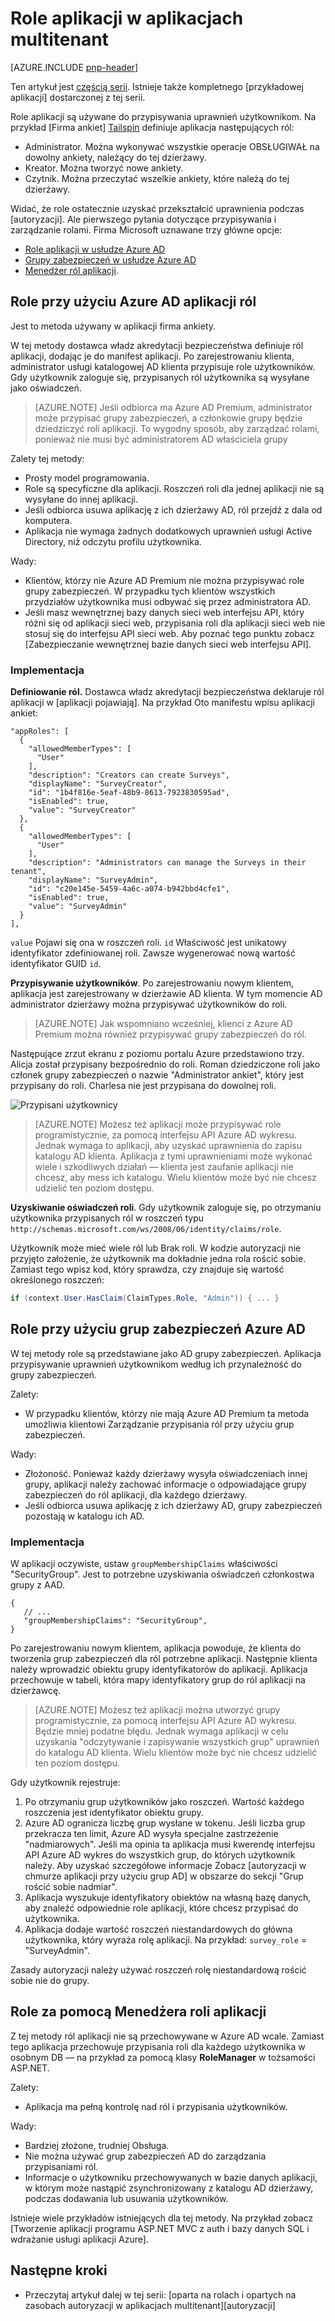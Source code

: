 <properties
   pageTitle="Role aplikacji | Microsoft Azure"
   description="Jak przeprowadzić autoryzacji za pośrednictwem ról aplikacji"
   services=""
   documentationCenter="na"
   authors="MikeWasson"
   manager="roshar"
   editor=""
   tags=""/>

<tags
   ms.service="guidance"
   ms.devlang="dotnet"
   ms.topic="article"
   ms.tgt_pltfrm="na"
   ms.workload="na"
   ms.date="02/16/2016"
   ms.author="mwasson"/>

#  <a name="application-roles-in-multitenant-applications"></a>Role aplikacji w aplikacjach multitenant

[AZURE.INCLUDE [pnp-header](../../includes/guidance-pnp-header-include.md)]

Ten artykuł jest [częścią serii]. Istnieje także kompletnego [przykładowej aplikacji] dostarczonej z tej serii.

Role aplikacji są używane do przypisywania uprawnień użytkownikom. Na przykład [Firma ankiet] [ Tailspin] definiuje aplikacja następujących ról:

- Administrator. Można wykonywać wszystkie operacje OBSŁUGIWAŁ na dowolny ankiety, należący do tej dzierżawy.
- Kreator. Można tworzyć nowe ankiety.
- Czytnik. Można przeczytać wszelkie ankiety, które należą do tej dzierżawy.

Widać, że role ostatecznie uzyskać przekształcić uprawnienia podczas [autoryzacji]. Ale pierwszego pytania dotyczące przypisywania i zarządzanie rolami. Firma Microsoft uznawane trzy główne opcje:

-   [Role aplikacji w usłudze Azure AD](#roles-using-azure-ad-app-roles)
-   [Grupy zabezpieczeń w usłudze Azure AD](#roles-using-azure-ad-security-groups)
-   [Menedżer ról aplikacji](#roles-using-an-application-role-manager).

## <a name="roles-using-azure-ad-app-roles"></a>Role przy użyciu Azure AD aplikacji ról

Jest to metoda używany w aplikacji firma ankiety.

W tej metody dostawca władz akredytacji bezpieczeństwa definiuje ról aplikacji, dodając je do manifest aplikacji. Po zarejestrowaniu klienta, administrator usługi katalogowej AD klienta przypisuje role użytkowników. Gdy użytkownik zaloguje się, przypisanych ról użytkownika są wysyłane jako oświadczeń.

> [AZURE.NOTE] Jeśli odbiorca ma Azure AD Premium, administrator może przypisać grupy zabezpieczeń, a członkowie grupy będzie dziedziczyć roli aplikacji. To wygodny sposób, aby zarządzać rolami, ponieważ nie musi być administratorem AD właściciela grupy

Zalety tej metody:

-   Prosty model programowania.
-   Role są specyficzne dla aplikacji. Roszczeń roli dla jednej aplikacji nie są wysyłane do innej aplikacji.
-   Jeśli odbiorca usuwa aplikację z ich dzierżawy AD, ról przejdź z dala od komputera.
-   Aplikacja nie wymaga żadnych dodatkowych uprawnień usługi Active Directory, niż odczytu profilu użytkownika.

Wady:

- Klientów, którzy nie Azure AD Premium nie można przypisywać role grupy zabezpieczeń. W przypadku tych klientów wszystkich przydziałów użytkownika musi odbywać się przez administratora AD.
- Jeśli masz wewnętrznej bazy danych sieci web interfejsu API, który różni się od aplikacji sieci web, przypisania roli dla aplikacji sieci web nie stosuj się do interfejsu API sieci web. Aby poznać tego punktu zobacz [Zabezpieczanie wewnętrznej bazie danych sieci web interfejsu API].

### <a name="implementation"></a>Implementacja

**Definiowanie ról.** Dostawca władz akredytacji bezpieczeństwa deklaruje ról aplikacji w [aplikacji pojawiają]. Na przykład Oto manifestu wpisu aplikacji ankiet:

```
"appRoles": [
  {
    "allowedMemberTypes": [
      "User"
    ],
    "description": "Creators can create Surveys",
    "displayName": "SurveyCreator",
    "id": "1b4f816e-5eaf-48b9-8613-7923830595ad",
    "isEnabled": true,
    "value": "SurveyCreator"
  },
  {
    "allowedMemberTypes": [
      "User"
    ],
    "description": "Administrators can manage the Surveys in their tenant",
    "displayName": "SurveyAdmin",
    "id": "c20e145e-5459-4a6c-a074-b942bbd4cfe1",
    "isEnabled": true,
    "value": "SurveyAdmin"
  }
],
```

`value` Pojawi się ona w roszczeń roli. `id` Właściwość jest unikatowy identyfikator zdefiniowanej roli. Zawsze wygenerować nową wartość identyfikator GUID `id`.

**Przypisywanie użytkowników**. Po zarejestrowaniu nowym klientem, aplikacja jest zarejestrowany w dzierżawie AD klienta. W tym momencie AD administrator dzierżawy można przypisywać użytkowników do roli.

> [AZURE.NOTE] Jak wspomniano wcześniej, klienci z Azure AD Premium można również przypisywać grupy zabezpieczeń do ról.

Następujące zrzut ekranu z poziomu portalu Azure przedstawiono trzy. Alicja został przypisany bezpośrednio do roli. Roman dziedziczone roli jako członek grupy zabezpieczeń o nazwie "Administrator ankiet", który jest przypisany do roli. Charlesa nie jest przypisana do dowolnej roli.

![Przypisani użytkownicy](media/guidance-multitenant-identity/role-assignments.png)

> [AZURE.NOTE] Możesz też aplikacji może przypisywać role programistycznie, za pomocą interfejsu API Azure AD wykresu.  Jednak wymaga to aplikacji, aby uzyskać uprawnienia do zapisu katalogu AD klienta. Aplikacja z tymi uprawnieniami może wykonać wiele i szkodliwych działań &mdash; klienta jest zaufanie aplikacji nie chcesz, aby mess ich katalogu. Wielu klientów może być nie chcesz udzielić ten poziom dostępu.

**Uzyskiwanie oświadczeń roli**. Gdy użytkownik zaloguje się, po otrzymaniu użytkownika przypisanych ról w roszczeń typu `http://schemas.microsoft.com/ws/2008/06/identity/claims/role`.  

Użytkownik może mieć wiele ról lub Brak roli. W kodzie autoryzacji nie przyjęto założenie, że użytkownik ma dokładnie jedna rola rościć sobie. Zamiast tego wpisz kod, który sprawdza, czy znajduje się wartość określonego roszczeń:

```csharp
if (context.User.HasClaim(ClaimTypes.Role, "Admin")) { ... }
```

## <a name="roles-using-azure-ad-security-groups"></a>Role przy użyciu grup zabezpieczeń Azure AD

W tej metody role są przedstawiane jako AD grupy zabezpieczeń. Aplikacja przypisywanie uprawnień użytkownikom według ich przynależność do grupy zabezpieczeń.

Zalety:

-   W przypadku klientów, którzy nie mają Azure AD Premium ta metoda umożliwia klientowi Zarządzanie przypisania ról przy użyciu grup zabezpieczeń.

Wady:

- Złożoność. Ponieważ każdy dzierżawy wysyła oświadczeniach innej grupy, aplikacji należy zachować informacje o odpowiadające grupy zabezpieczeń do ról aplikacji, dla każdego dzierżawy.
- Jeśli odbiorca usuwa aplikację z ich dzierżawy AD, grupy zabezpieczeń pozostają w katalogu ich AD.

### <a name="implementation"></a>Implementacja

W aplikacji oczywiste, ustaw `groupMembershipClaims` właściwości "SecurityGroup". Jest to potrzebne uzyskiwania oświadczeń członkostwa grupy z AAD.

```
{
   // ...
   "groupMembershipClaims": "SecurityGroup",
}
```

Po zarejestrowaniu nowym klientem, aplikacja powoduje, że klienta do tworzenia grup zabezpieczeń dla ról potrzebne aplikacji. Następnie klienta należy wprowadzić obiektu grupy identyfikatorów do aplikacji. Aplikacja przechowuje w tabeli, która mapy identyfikatory grup do ról aplikacji na dzierżawcę.

> [AZURE.NOTE] Możesz też aplikacji można utworzyć grupy programistycznie, za pomocą interfejsu API Azure AD wykresu.  Będzie mniej podatne błędu. Jednak wymaga aplikacji w celu uzyskania "odczytywanie i zapisywanie wszystkich grup" uprawnień do katalogu AD klienta. Wielu klientów może być nie chcesz udzielić ten poziom dostępu.

Gdy użytkownik rejestruje:

1.  Po otrzymaniu grup użytkowników jako roszczeń. Wartość każdego roszczenia jest identyfikator obiektu grupy.
2.  Azure AD ogranicza liczbę grup wysłane w tokenu. Jeśli liczba grup przekracza ten limit, Azure AD wysyła specjalne zastrzeżenie "nadmiarowych". Jeśli ma opinia ta aplikacja musi kwerendę interfejsu API Azure AD wykres do wszystkich grup, do których użytkownik należy. Aby uzyskać szczegółowe informacje Zobacz [autoryzacji w chmurze aplikacji przy użyciu grup AD] w obszarze do sekcji "Grup rościć sobie nadmiar".
3.  Aplikacja wyszukuje identyfikatory obiektów na własną bazę danych, aby znaleźć odpowiednie role aplikacji, które chcesz przypisać do użytkownika.
4.  Aplikacja dodaje wartość roszczeń niestandardowych do główna użytkownika, który wyraża rolę aplikacji. Na przykład: `survey_role` = "SurveyAdmin".

Zasady autoryzacji należy używać roszczeń rolę niestandardową rościć sobie nie do grupy.

## <a name="roles-using-an-application-role-manager"></a>Role za pomocą Menedżera roli aplikacji

Z tej metody ról aplikacji nie są przechowywane w Azure AD wcale. Zamiast tego aplikacja przechowuje przypisania roli dla każdego użytkownika w osobnym DB &mdash; na przykład za pomocą klasy **RoleManager** w tożsamości ASP.NET.

Zalety:

-   Aplikacja ma pełną kontrolę nad ról i przypisania użytkowników.

Wady:

- Bardziej złożone, trudniej Obsługa.
- Nie można używać grup zabezpieczeń AD do zarządzania przypisaniami ról.
- Informacje o użytkowniku przechowywanych w bazie danych aplikacji, w którym może nastąpić zsynchronizowany z katalogu AD dzierżawy, podczas dodawania lub usuwania użytkowników.   

Istnieje wiele przykładów istniejących dla tej metody. Na przykład zobacz [Tworzenie aplikacji programu ASP.NET MVC z auth i bazy danych SQL i wdrażanie usługi aplikacji Azure].

## <a name="next-steps"></a>Następne kroki

- Przeczytaj artykuł dalej w tej serii: [oparta na rolach i opartych na zasobach autoryzacji w aplikacjach multitenant][autoryzacji]

<!-- Links -->
[Tailspin]: guidance-multitenant-identity-tailspin.md
[częścią serii]: guidance-multitenant-identity.md
[Autoryzacja]: guidance-multitenant-identity-authorize.md
[Zabezpieczanie wewnętrznej bazy danych interfejsu API sieci web]: guidance-multitenant-identity-web-api.md
[Tworzenie aplikacji programu ASP.NET MVC z auth i bazy danych SQL i wdrażanie Azure aplikacji usługi]: ../app-service-web/web-sites-dotnet-deploy-aspnet-mvc-app-membership-oauth-sql-database.md
[manifest aplikacji]: ../active-directory/active-directory-application-manifest.md
[Przykładowa aplikacja]: https://github.com/Azure-Samples/guidance-identity-management-for-multitenant-apps
